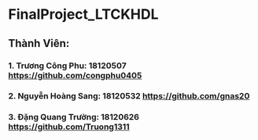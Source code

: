 # FinalProject_LTCKHDL
## Thành Viên:
### 1. Trương Công Phu: 18120507 https://github.com/congphu0405
### 2. Nguyễn Hoàng Sang: 18120532 https://github.com/gnas20
### 3. Đặng Quang Trường: 18120626 https://github.com/Truong1311
